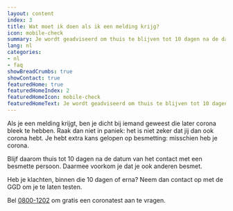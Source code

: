```yaml
---
layout: content
index: 3
title: Wat moet ik doen als ik een melding krijg?
icon: mobile-check
summary: Je wordt geadviseerd om thuis te blijven tot 10 dagen na de datum van het contact. Heb je klachten? Laat je dan testen.  
lang: nl
categories:
- nl
- faq
showBreadCrumbs: true
showContact: true
featuredHome: true
featuredHomeIndex: 2
featuredHomeIcon: mobile-check
featuredHomeText: Je wordt geadviseerd om thuis te blijven tot 10 dagen na de datum van het contact. Heb je klachten? Laat je dan testen.
---
```


Als je een melding krijgt, ben je dicht bij iemand geweest die later corona bleek te hebben. Raak dan niet in paniek: het is niet zeker dat jij dan ook corona hebt. Je hebt extra kans gelopen op besmetting: misschien heb je corona.
 
Blijf daarom thuis tot 10 dagen na de datum van het contact met een besmette persoon. Daarmee voorkom je dat je ook anderen besmet.

Heb je klachten, binnen die 10 dagen of erna? Neem dan contact op met de GGD om je te laten testen.
 
Bel [0800-1202](tel:+318001202) om gratis een coronatest aan te vragen.

